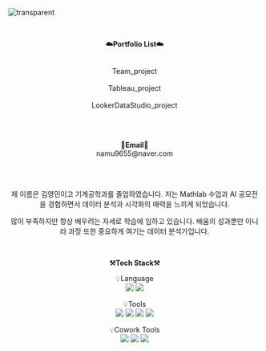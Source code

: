 
![transparent](https://capsule-render.vercel.app/api?type=transparent&fontColor=703ee5&text=YoungMinSW's%20GitHub%20&height=150&fontSize=60&desc=Welcome!&descAlignY=75&descAlign=60)

<br>

<p align="center">
    <Strong>☁️Portfolio List☁️</Strong><br>
<p align="center">
<br>Team_project<br>
<br>Tableau_project<br>
<br>LookerDataStudio_project<br>
</p>
<br><br>
<p align="center">    
<Strong>📧Email📧</Strong><br>namu9655@naver.com<br>
</p>

</p>

<br>

<div align="center">
<br>
       
제 이름은 김영민이고 기계공학과를 졸업하였습니다.
저는 Mathlab 수업과 AI 공모전을 경험하면서 데이터 분석과 시각화의 매력을 느끼게 되었습니다. 


많이 부족하지만 항상 배우려는 자세로 학습에 임하고 있습니다.
배움의 성과뿐만 아니라 과정 또한 중요하게 여기는 데이터 분석가입니다.
<br>
</div>

<br>

<p align="center">
    <Strong>⚒️Tech Stack⚒️</Strong><br>
</p>

<p align="center" display="inline-block">
    💡Language <br>
    <img src="https://img.shields.io/badge/Python-3776AB?style=for-the-badge&logo=Python&logoColor=white">
    <img src="https://img.shields.io/badge/mysql-4479A1?style=for-the-badge&logo=mysql&logoColor=white">
</p>

<p align="center" display="inline-block">
    💡Tools <br>
    <img src="https://img.shields.io/badge/jupyter-F37626?style=for-the-badge&logo=Jupyter&logoColor=white">
    <img src="https://img.shields.io/badge/excel-217346?style=for-the-badge&logo=microsoftexcel&logoColor=white">
    <img src="https://img.shields.io/badge/Tableau-E97627?style=for-the-badge&logo=Tableau&logoColor=white">
    <img src="https://img.shields.io/badge/Looker-4285F4?style=for-the-badge&logo=Looker&logoColor=white">

</p>

<p align="center" display="inline-block">
    💡Cowork Tools <br>
    <img src="https://img.shields.io/badge/Github-000000?style=for-the-badge&logo=github&logoColor=white">
    <img src="https://img.shields.io/badge/Notion-000000?style=for-the-badge&logo=notion&logoColor=white">
    <img src="https://img.shields.io/badge/Slack-4A154B?style=for-the-badge&logo=slack&logoColor=white">
</p>
